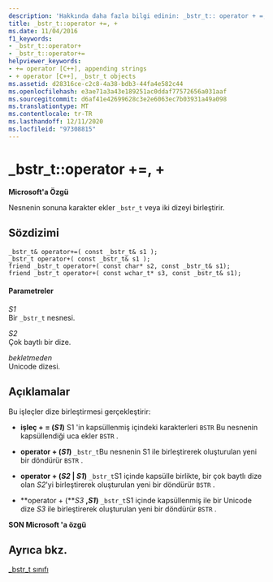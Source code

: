 ```yaml
---
description: 'Hakkında daha fazla bilgi edinin: _bstr_t:: operator + =, +'
title: _bstr_t::operator +=, +
ms.date: 11/04/2016
f1_keywords:
- _bstr_t::operator+
- _bstr_t::operator+=
helpviewer_keywords:
- += operator [C++], appending strings
- + operator [C++], _bstr_t objects
ms.assetid: d28316ce-c2c8-4a38-bdb3-44fa4e582c44
ms.openlocfilehash: e3ae71a3a43e189251ac0ddaf77572656a031aaf
ms.sourcegitcommit: d6af41e42699628c3e2e6063ec7b03931a49a098
ms.translationtype: MT
ms.contentlocale: tr-TR
ms.lasthandoff: 12/11/2020
ms.locfileid: "97308815"
---
```

# <a name="_bstr_toperator--"></a>_bstr_t::operator +=, +

**Microsoft'a Özgü**

Nesnenin sonuna karakter ekler `_bstr_t` veya iki dizeyi birleştirir.

## <a name="syntax"></a>Sözdizimi

```
_bstr_t& operator+=( const _bstr_t& s1 );
_bstr_t operator+( const _bstr_t& s1 );
friend _bstr_t operator+( const char* s2, const _bstr_t& s1);
friend _bstr_t operator+( const wchar_t* s3, const _bstr_t& s1);
```

#### <a name="parameters"></a>Parametreler

*S1*<br/>
Bir `_bstr_t` nesnesi.

*S2*<br/>
Çok baytlı bir dize.

*bekletmeden*<br/>
Unicode dizesi.

## <a name="remarks"></a>Açıklamalar

Bu işleçler dize birleştirmesi gerçekleştirir:

- **işleç + = (***S1***)** S1 'in kapsüllenmiş içindeki karakterleri `BSTR` Bu nesnenin  kapsüllendiği uca ekler `BSTR` .    

- **operator + (***S1***)** `_bstr_t`Bu nesnenin S1 ile birleştirerek oluşturulan yeni bir döndürür `BSTR` .     

- **operator + (***S2* **&#124;** *S1***)** `_bstr_t`S1 içinde kapsülle birlikte, bir çok baytlı dize olan *S2*'yi birleştirerek oluşturulan yeni bir döndürür `BSTR` .         

- **operator + (***S3* **,***S1***)** `_bstr_t`S1 içinde kapsüllenmiş ile bir Unicode dize *S3* ile birleştirerek oluşturulan yeni bir döndürür `BSTR` .       

**SON Microsoft 'a özgü**

## <a name="see-also"></a>Ayrıca bkz.

[_bstr_t sınıfı](../cpp/bstr-t-class.md)
